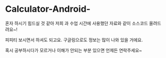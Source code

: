 # Calculator-Android-

혼자 하시기 힘드실 것 같아 저희 과 수업 시간에 사용했던 자료와 같이 소스코드 올려드려요~!

피피티 보시면서 하셔도 되고요. 구글링으로도 정보는 많이 나와 있을 거에요.

혹시 공부하시다가 모르거나 이해가 안되는 부분 있으면 언제든 연락주세요~
